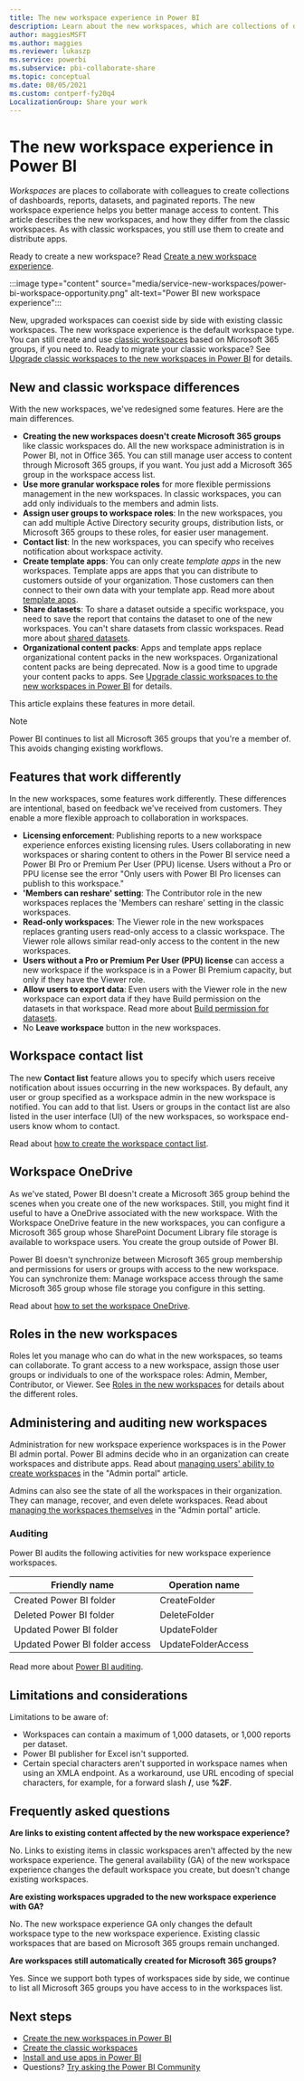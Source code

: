 ```yaml
---
title: The new workspace experience in Power BI
description: Learn about the new workspaces, which are collections of dashboards and reports built to deliver key metrics for your organization.
author: maggiesMSFT
ms.author: maggies
ms.reviewer: lukaszp
ms.service: powerbi
ms.subservice: pbi-collaborate-share
ms.topic: conceptual
ms.date: 08/05/2021
ms.custom: contperf-fy20q4
LocalizationGroup: Share your work
---
```


# The new workspace experience in Power BI

*Workspaces* are places to collaborate with colleagues to create collections of dashboards, reports, datasets, and paginated reports. The new workspace experience helps you better manage access to content. This article describes the new workspaces, and how they differ from the classic workspaces.  As with classic workspaces, you still use them to create and distribute apps. 

Ready to create a new workspace? Read [Create a new workspace experience](service-create-the-new-workspaces.md).

:::image type="content" source="media/service-new-workspaces/power-bi-workspace-opportunity.png" alt-text="Power BI new workspace experience":::

New, upgraded workspaces can coexist side by side with existing classic workspaces. The new workspace experience is the default workspace type. You can still create and use [classic workspaces](service-create-workspaces.md) based on Microsoft 365 groups, if you need to. Ready to migrate your classic workspace? See [Upgrade classic workspaces to the new workspaces in Power BI](service-upgrade-workspaces.md) for details.

## New and classic workspace differences

With the new workspaces, we've redesigned some features. Here are the main differences.

- **Creating the new workspaces doesn't create Microsoft 365 groups** like classic workspaces do. All the new workspace administration is in Power BI, not in Office 365. You can still manage user access to content through Microsoft 365 groups, if you want. You just add a Microsoft 365 group in the workspace access list.
- **Use more granular workspace roles** for more flexible permissions management in the new workspaces.  In classic workspaces, you can add only individuals to the members and admin lists. 
- **Assign user groups to workspace roles**: In the new workspaces, you can add multiple Active Directory security groups, distribution lists, or Microsoft 365 groups to these roles, for easier user management. 
- **Contact list**: In the new workspaces, you can specify who receives notification about workspace activity.
- **Create template apps**: You can only create *template apps* in the new workspaces. Template apps are apps that you can distribute to customers outside of your organization. Those customers can then connect to their own data with your template app. Read more about [template apps](../connect-data/service-template-apps-overview.md).
- **Share datasets**: To share a dataset outside a specific workspace, you need to save the report that contains the dataset to one of the new workspaces. You can't share datasets from classic workspaces. Read more about [shared datasets](../connect-data/service-datasets-across-workspaces.md).
- **Organizational content packs**: Apps and template apps replace organizational content packs in the new workspaces. Organizational content packs are being deprecated. Now is a good time to upgrade your content packs to apps. See [Upgrade classic workspaces to the new workspaces in Power BI](service-upgrade-workspaces.md) for details.

This article explains these features in more detail.

> [!NOTE]
> Power BI continues to list all Microsoft 365 groups that you're a member of. This avoids changing existing workflows.

## Features that work differently

In the new workspaces, some features work differently. These differences are intentional, based on feedback we've received from customers. They enable a more flexible approach to collaboration in workspaces.

- **Licensing enforcement**: Publishing reports to a new workspace experience enforces existing licensing rules. Users collaborating in new workspaces or sharing content to others in the Power BI service need a Power BI Pro or Premium Per User (PPU) license. Users without a Pro or PPU license see the error "Only users with Power BI Pro licenses can publish to this workspace."
- **'Members can reshare' setting**: The Contributor role in the new workspaces replaces the 'Members can reshare' setting in the classic workspaces.
- **Read-only workspaces**: The Viewer role in the new workspaces replaces granting users read-only access to a classic workspace. The Viewer role allows similar read-only access to the content in the new workspaces.
- **Users without a Pro or Premium Per User (PPU) license** can access a new workspace if the workspace is in a Power BI Premium capacity, but only if they have the Viewer role.
- **Allow users to export data**: Even users with the Viewer role in the new workspace can export data if they have Build permission on the datasets in that workspace. Read more about [Build permission for datasets](../connect-data/service-datasets-build-permissions.md).
- No **Leave workspace** button in the new workspaces.

## Workspace contact list

The new **Contact list** feature allows you to specify which users receive notification about issues occurring in the new workspaces. By default, any user or group specified as a workspace admin in the new workspace is notified. You can add to that list. Users or groups in the contact list are also listed in the user interface (UI) of the new workspaces, so workspace end-users know whom to contact. 

Read about [how to create the workspace contact list](service-create-the-new-workspaces.md#create-a-contact-list).

## Workspace OneDrive

As we've stated, Power BI doesn't create a Microsoft 365 group behind the scenes when you create one of the new workspaces. Still, you might find it useful to have a OneDrive associated with the new workspace. With the Workspace OneDrive feature in the new workspaces, you can configure a Microsoft 365 group whose SharePoint Document Library file storage is available to workspace users. You create the group outside of Power BI.
 
Power BI doesn't synchronize between Microsoft 365 group membership and permissions for users or groups with access to the new workspace. You can synchronize them: Manage workspace access through the same Microsoft 365 group whose file storage you configure in this setting.

Read about [how to set the workspace OneDrive](service-create-the-new-workspaces.md#set-a-workspace-onedrive).  

## Roles in the new workspaces

Roles let you manage who can do what in the new workspaces, so teams can collaborate. To grant access to a new workspace, assign those user groups or individuals to one of the workspace roles: Admin, Member, Contributor, or Viewer. See [Roles in the new workspaces](service-roles-new-workspaces.md) for details about the different roles.

## Administering and auditing new workspaces

Administration for new workspace experience workspaces is in the Power BI admin portal. Power BI admins decide who in an organization can create workspaces and distribute apps. Read about [managing users' ability to create workspaces](../admin/service-admin-portal.md#create-the-new-workspaces) in the "Admin portal" article. 

Admins can also see the state of all the workspaces in their organization. They can manage, recover, and even delete workspaces. Read about [managing the workspaces themselves](../admin/service-admin-portal.md#workspaces) in the "Admin portal" article.

### Auditing

Power BI audits the following activities for new workspace experience workspaces.

| Friendly name | Operation name |
|---|---|
| Created Power BI folder | CreateFolder |
| Deleted Power BI folder | DeleteFolder |
| Updated Power BI folder | UpdateFolder |
| Updated Power BI folder access| UpdateFolderAccess |

Read more about [Power BI auditing](../admin/service-admin-auditing.md).

## Limitations and considerations

Limitations to be aware of:

- Workspaces can contain a maximum of 1,000 datasets, or 1,000 reports per dataset. 
- Power BI publisher for Excel isn't supported.
- Certain special characters aren't supported in workspace names when using an XMLA endpoint. As a workaround, use URL encoding of special characters, for example, for a forward slash **/**, use **%2F**.

## Frequently asked questions

**Are links to existing content affected by the new workspace experience?**

No. Links to existing items in classic workspaces aren't affected by the new workspace experience. The general availability (GA) of the new workspace experience changes the default workspace you create, but doesn't change existing workspaces. 

**Are existing workspaces upgraded to the new workspace experience with GA?**

No. The new workspace experience GA only changes the default workspace type to the new workspace experience. Existing classic workspaces that are based on Microsoft 365 groups remain unchanged.

**Are workspaces still automatically created for Microsoft 365 groups?**

Yes. Since we support both types of workspaces side by side, we continue to list all Microsoft 365 groups you have access to in the workspaces list.

## Next steps

* [Create the new workspaces in Power BI](service-create-the-new-workspaces.md)
* [Create the classic workspaces](service-create-workspaces.md)
* [Install and use apps in Power BI](service-create-distribute-apps.md)
* Questions? [Try asking the Power BI Community](https://community.powerbi.com/)

